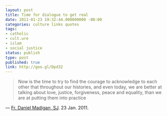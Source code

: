 ```yaml
---
layout: post
title: Time for dialogue to get real
date: 2011-01-23 19:32:44.000000000 -08:00
categories: culture links quotes
tags:
- catholic
- cult.ure
- islam
- social justice
status: publish
type: post
published: true
link: http://goo.gl/Dpd32
---
```

> Now is the time to try to find the courage to acknowledge to each other that throughout our histories, and even today, we are better at talking about love, justice, forgiveness, peace and equality, than we are at putting them into practice

&mdash; [Fr. Daniel Madigan, SJ](http://explore.georgetown.edu/people/dam76/?PageTemplateID=134). 23 Jan. 2011.

